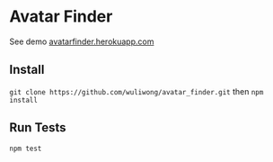 Avatar Finder
============
See demo [avatarfinder.herokuapp.com](http://avatarfinder.herokuapp.com/)

Install
---------------------

`git clone https://github.com/wuliwong/avatar_finder.git` then `npm install`

Run Tests
---------------------

`npm test`